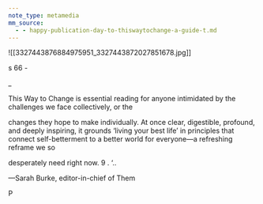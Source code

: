 ```yaml
---
note_type: metamedia
mm_source:
  - - happy-publication-day-to-thiswaytochange-a-guide-t.md
---
```


![[3327443876884975951_3327443872027851678.jpg]]

s 66 -

_

This Way to Change is essential
reading for anyone intimidated by the
challenges we face collectively, or the

changes they hope to make individually.
At once clear, digestible, profound,
and deeply inspiring, it grounds ‘living
your best life’ in principles that connect
self-betterment to a better world for
everyone—a refreshing reframe we so

desperately need right now.
9 . ‘..

—Sarah Burke, editor-in-chief of Them

P

